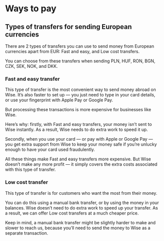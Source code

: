 # Ways to pay  
## Types of transfers for sending European currencies  
There are 2 types of transfers you can use to send money from European currencies apart from EUR: Fast and easy, and Low cost transfers.

You can choose from these transfers when sending PLN, HUF, RON, BGN, CZK, SEK, NOK, and DKK. 

### Fast and easy transfer

This type of transfer is the most convenient way to send money abroad on Wise. It’s also faster to set up — you just need to type in your card details, or use your fingerprint with Apple Pay or Google Pay.

But processing these transactions is more expensive for businesses like Wise.

Here’s why: firstly, with Fast and easy transfers, your money isn’t sent to Wise instantly. As a result, Wise needs to do extra work to speed it up.

Secondly, when you use your card — or pay with Apple or Google Pay — you get extra support from Wise to keep your money safe if you’re unlucky enough to have your card used fraudulently.

All these things make Fast and easy transfers more expensive. But Wise doesn’t make any more profit — it simply covers the extra costs associated with this type of transfer.

### Low cost transfer

This type of transfer is for customers who want the most from their money. 

You can do this using a manual bank transfer, or by using the money in your balances. Wise doesn’t need to do extra work to speed up your transfer. As a result, we can offer Low cost transfers at a much cheaper price.

Keep in mind, a manual bank transfer might be slightly harder to make and slower to reach us, because you’ll need to send the money to Wise as a separate transaction.